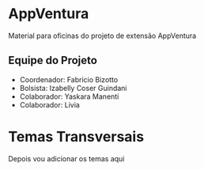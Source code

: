 # AppVentura

Material para oficinas do projeto de extensão AppVentura

## Equipe do Projeto

 - Coordenador: Fabricio Bizotto
 - Bolsista: Izabelly Coser Guindani
 - Colaborador: Yaskara Manenti
 - Colaborador: Livia

# Temas Transversais

Depois vou adicionar os temas aqui